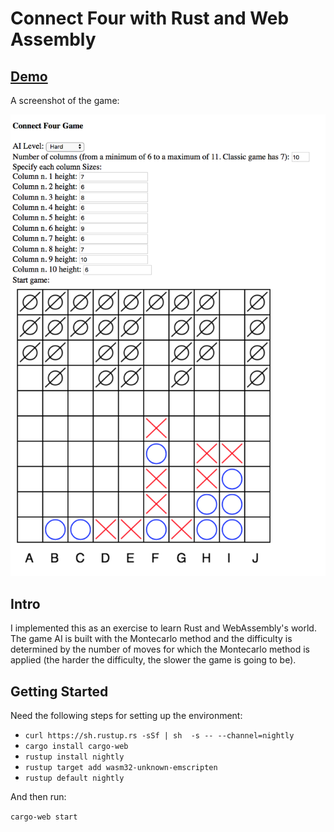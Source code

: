 # Connect Four with Rust and Web Assembly

## [Demo](https://michael-zucchetta.github.io/connect-four-rust-web-assembly/)

A screenshot of the game:

![alt tag](https://github.com/michael-zucchetta/connect-four-rust-web-assembly/blob/master/demo/ingame-screen.png?raw=true)

## Intro

I implemented this as an exercise to learn Rust and WebAssembly's world. The game AI is built with the Montecarlo method and the difficulty is determined by the number of moves for which the Montecarlo method is applied (the harder the difficulty, the slower the game is going to be).

## Getting Started

Need the following steps for setting up the environment:

* `curl https://sh.rustup.rs -sSf | sh  -s -- --channel=nightly`
* `cargo install cargo-web`
* `rustup install nightly`
* `rustup target add wasm32-unknown-emscripten`
* `rustup default nightly`

And then run:

`cargo-web start`
